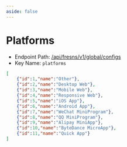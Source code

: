 ```yaml
---
aside: false
---
```


# Platforms

- Endpoint Path: [/api/fresns/v1/global/configs](/api/global/configs.md)
- Key Name: `platforms`

```json
[
    {"id":1,"name":"Other"},
    {"id":2,"name":"Desktop Web"},
    {"id":3,"name":"Mobile Web"},
    {"id":4,"name":"Responsive Web"},
    {"id":5,"name":"iOS App"},
    {"id":6,"name":"Android App"},
    {"id":7,"name":"WeChat MiniProgram"},
    {"id":8,"name":"QQ MiniProgram"},
    {"id":9,"name":"Alipay MiniApp"},
    {"id":10,"name":"ByteDance MicroApp"},
    {"id":11,"name":"Quick App"}
]
```